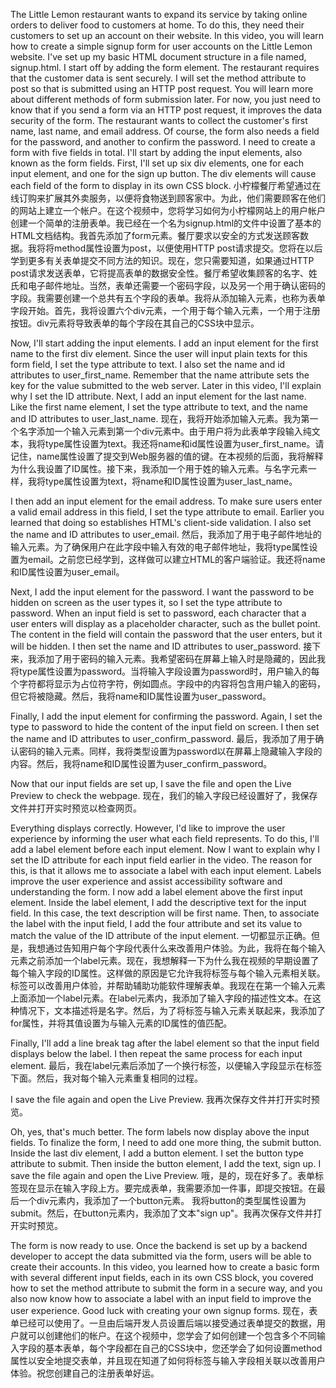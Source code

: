 The Little Lemon restaurant wants to expand its service by taking online orders to deliver food to customers at home. To do this, they need their customers to set up an account on their website. In this video, you will learn how to create a simple signup form for user accounts on the Little Lemon website. I've set up my basic HTML document structure in a file named, signup.html. I start off by adding the form element. The restaurant requires that the customer data is sent securely. I will set the method attribute to post so that is submitted using an HTTP post request. You will learn more about different methods of form submission later. For now, you just need to know that if you send a form via an HTTP post request, it improves the data security of the form. The restaurant wants to collect the customer's first name, last name, and email address. Of course, the form also needs a field for the password, and another to confirm the password. I need to create a form with five fields in total. I'll start by adding the input elements, also known as the form fields. First, I'll set up six div elements, one for each input element, and one for the sign up button. The div elements will cause each field of the form to display in its own CSS block. 
小柠檬餐厅希望通过在线订购来扩展其外卖服务，以便将食物送到顾客家中。为此，他们需要顾客在他们的网站上建立一个帐户。在这个视频中，您将学习如何为小柠檬网站上的用户帐户创建一个简单的注册表单。我已经在一个名为signup.html的文件中设置了基本的HTML文档结构。我首先添加了form元素。餐厅要求以安全的方式发送顾客数据。我将将method属性设置为post，以便使用HTTP post请求提交。您将在以后学到更多有关表单提交不同方法的知识。现在，您只需要知道，如果通过HTTP post请求发送表单，它将提高表单的数据安全性。餐厅希望收集顾客的名字、姓氏和电子邮件地址。当然，表单还需要一个密码字段，以及另一个用于确认密码的字段。我需要创建一个总共有五个字段的表单。我将从添加输入元素，也称为表单字段开始。首先，我将设置六个div元素，一个用于每个输入元素，一个用于注册按钮。div元素将导致表单的每个字段在其自己的CSS块中显示。


Now, I'll start adding the input elements. I add an input element for the first name to the first div element. Since the user will input plain texts for this form field, I set the type attribute to text. I also set the name and id attributes to user_first_name. Remember that the name attribute sets the key for the value submitted to the web server. Later in this video, I'll explain why I set the ID attribute. Next, I add an input element for the last name. Like the first name element, I set the type attribute to text, and the name and ID attributes to user_last_name. 
现在，我将开始添加输入元素。我为第一个名字添加一个输入元素到第一个div元素中。由于用户将为此表单字段输入纯文本，我将type属性设置为text。我还将name和id属性设置为user_first_name。请记住，name属性设置了提交到Web服务器的值的键。在本视频的后面，我将解释为什么我设置了ID属性。接下来，我添加一个用于姓的输入元素。与名字元素一样，我将type属性设置为text，将name和ID属性设置为user_last_name。

I then add an input element for the email address. To make sure users enter a valid email address in this field, I set the type attribute to email. Earlier you learned that doing so establishes HTML's client-side validation. I also set the name and ID attributes to user_email. 
然后，我添加了用于电子邮件地址的输入元素。为了确保用户在此字段中输入有效的电子邮件地址，我将type属性设置为email。之前您已经学到，这样做可以建立HTML的客户端验证。我还将name和ID属性设置为user_email。

Next, I add the input element for the password. I want the password to be hidden on screen as the user types it, so I set the type attribute to password. When an input field is set to password, each character that a user enters will display as a placeholder character, such as the bullet point. The content in the field will contain the password that the user enters, but it will be hidden. I then set the name and ID attributes to user_password.
接下来，我添加了用于密码的输入元素。我希望密码在屏幕上输入时是隐藏的，因此我将type属性设置为password。当将输入字段设置为password时，用户输入的每个字符都将显示为占位符字符，例如圆点。字段中的内容将包含用户输入的密码，但它将被隐藏。然后，我将name和ID属性设置为user_password。

Finally, I add the input element for confirming the password. Again, I set the type to password to hide the content of the input field on screen. I then set the name and ID attributes to user_confirm_password. 
最后，我添加了用于确认密码的输入元素。同样，我将类型设置为password以在屏幕上隐藏输入字段的内容。然后，我将name和ID属性设置为user_confirm_password。

Now that our input fields are set up, I save the file and open the Live Preview to check the webpage. 
现在，我们的输入字段已经设置好了，我保存文件并打开实时预览以检查网页。

Everything displays correctly. However, I'd like to improve the user experience by informing the user what each field represents. To do this, I'll add a label element before each input element. Now I want to explain why I set the ID attribute for each input field earlier in the video. The reason for this, is that it allows me to associate a label with each input element. Labels improve the user experience and assist accessibility software and understanding the form. I now add a label element above the first input element. Inside the label element, I add the descriptive text for the input field. In this case, the text description will be first name. Then, to associate the label with the input field, I add the four attribute and set its value to match the value of the ID attribute of the input element.
一切都显示正确。但是，我想通过告知用户每个字段代表什么来改善用户体验。为此，我将在每个输入元素之前添加一个label元素。现在，我想解释一下为什么我在视频的早期设置了每个输入字段的ID属性。这样做的原因是它允许我将标签与每个输入元素相关联。标签可以改善用户体验，并帮助辅助功能软件理解表单。我现在在第一个输入元素上面添加一个label元素。在label元素内，我添加了输入字段的描述性文本。在这种情况下，文本描述将是名字。然后，为了将标签与输入元素关联起来，我添加了for属性，并将其值设置为与输入元素的ID属性的值匹配。

Finally, I'll add a line break tag after the label element so that the input field displays below the label. I then repeat the same process for each input element. 
最后，我在label元素后添加了一个换行标签，以便输入字段显示在标签下面。然后，我对每个输入元素重复相同的过程。

I save the file again and open the Live Preview.
我再次保存文件并打开实时预览。

Oh, yes, that's much better. The form labels now display above the input fields. To finalize the form, I need to add one more thing, the submit button. Inside the last div element, I add a button element. I set the button type attribute to submit. Then inside the button element, I add the text, sign up. I save the file again and open the Live Preview. 
哦，是的，现在好多了。表单标签现在显示在输入字段上方。要完成表单，我需要添加一件事，即提交按钮。在最后一个div元素内，我添加了一个button元素。
我将button的类型属性设置为submit。然后，在button元素内，我添加了文本"sign up"。我再次保存文件并打开实时预览。

The form is now ready to use. Once the backend is set up by a backend developer to accept the data submitted via the form, users will be able to create their accounts. In this video, you learned how to create a basic form with several different input fields, each in its own CSS block, you covered how to set the method attribute to submit the form in a secure way, and you also now know how to associate a label with an input field to improve the user experience. Good luck with creating your own signup forms.
现在，表单已经可以使用了。一旦由后端开发人员设置后端以接受通过表单提交的数据，用户就可以创建他们的帐户。在这个视频中，您学会了如何创建一个包含多个不同输入字段的基本表单，每个字段都在自己的CSS块中，您还学会了如何设置method属性以安全地提交表单，并且现在知道了如何将标签与输入字段相关联以改善用户体验。祝您创建自己的注册表单好运。















